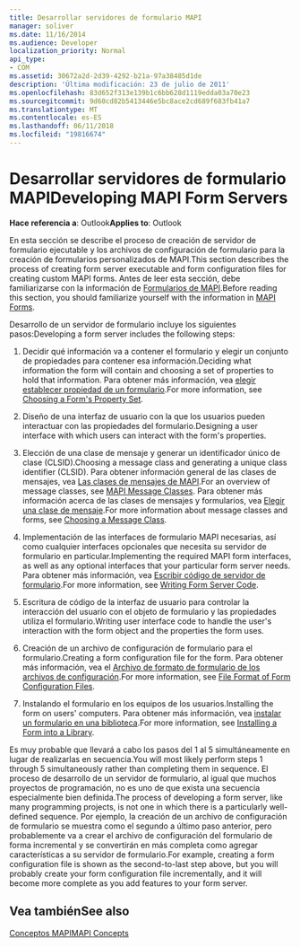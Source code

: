 ```yaml
---
title: Desarrollar servidores de formulario MAPI
manager: soliver
ms.date: 11/16/2014
ms.audience: Developer
localization_priority: Normal
api_type:
- COM
ms.assetid: 30672a2d-2d39-4292-b21a-97a38485d1de
description: 'Última modificación: 23 de julio de 2011'
ms.openlocfilehash: 83d652f313e139b1c6bb628d1119edda03a70e23
ms.sourcegitcommit: 9d60cd82b5413446e5bc8ace2cd689f683fb41a7
ms.translationtype: MT
ms.contentlocale: es-ES
ms.lasthandoff: 06/11/2018
ms.locfileid: "19816674"
---
```

# <a name="developing-mapi-form-servers"></a><span data-ttu-id="40765-103">Desarrollar servidores de formulario MAPI</span><span class="sxs-lookup"><span data-stu-id="40765-103">Developing MAPI Form Servers</span></span>

  
  
<span data-ttu-id="40765-104">**Hace referencia a**: Outlook</span><span class="sxs-lookup"><span data-stu-id="40765-104">**Applies to**: Outlook</span></span> 
  
<span data-ttu-id="40765-105">En esta sección se describe el proceso de creación de servidor de formulario ejecutable y los archivos de configuración de formulario para la creación de formularios personalizados de MAPI.</span><span class="sxs-lookup"><span data-stu-id="40765-105">This section describes the process of creating form server executable and form configuration files for creating custom MAPI forms.</span></span> <span data-ttu-id="40765-106">Antes de leer esta sección, debe familiarizarse con la información de [Formularios de MAPI](mapi-forms.md).</span><span class="sxs-lookup"><span data-stu-id="40765-106">Before reading this section, you should familiarize yourself with the information in [MAPI Forms](mapi-forms.md).</span></span>
  
<span data-ttu-id="40765-107">Desarrollo de un servidor de formulario incluye los siguientes pasos:</span><span class="sxs-lookup"><span data-stu-id="40765-107">Developing a form server includes the following steps:</span></span>
  
1. <span data-ttu-id="40765-108">Decidir qué información va a contener el formulario y elegir un conjunto de propiedades para contener esa información.</span><span class="sxs-lookup"><span data-stu-id="40765-108">Deciding what information the form will contain and choosing a set of properties to hold that information.</span></span> <span data-ttu-id="40765-109">Para obtener más información, vea [elegir establecer propiedad de un formulario](choosing-a-form-s-property-set.md).</span><span class="sxs-lookup"><span data-stu-id="40765-109">For more information, see [Choosing a Form's Property Set](choosing-a-form-s-property-set.md).</span></span>
    
2. <span data-ttu-id="40765-110">Diseño de una interfaz de usuario con la que los usuarios pueden interactuar con las propiedades del formulario.</span><span class="sxs-lookup"><span data-stu-id="40765-110">Designing a user interface with which users can interact with the form's properties.</span></span>
    
3. <span data-ttu-id="40765-111">Elección de una clase de mensaje y generar un identificador único de clase (CLSID).</span><span class="sxs-lookup"><span data-stu-id="40765-111">Choosing a message class and generating a unique class identifier (CLSID).</span></span> <span data-ttu-id="40765-112">Para obtener información general de las clases de mensajes, vea [Las clases de mensajes de MAPI](mapi-message-classes.md).</span><span class="sxs-lookup"><span data-stu-id="40765-112">For an overview of message classes, see [MAPI Message Classes](mapi-message-classes.md).</span></span> <span data-ttu-id="40765-113">Para obtener más información acerca de las clases de mensajes y formularios, vea [Elegir una clase de mensaje](choosing-a-message-class.md).</span><span class="sxs-lookup"><span data-stu-id="40765-113">For more information about message classes and forms, see [Choosing a Message Class](choosing-a-message-class.md).</span></span>
    
4. <span data-ttu-id="40765-114">Implementación de las interfaces de formulario MAPI necesarias, así como cualquier interfaces opcionales que necesita su servidor de formulario en particular.</span><span class="sxs-lookup"><span data-stu-id="40765-114">Implementing the required MAPI form interfaces, as well as any optional interfaces that your particular form server needs.</span></span> <span data-ttu-id="40765-115">Para obtener más información, vea [Escribir código de servidor de formulario](writing-form-server-code.md).</span><span class="sxs-lookup"><span data-stu-id="40765-115">For more information, see [Writing Form Server Code](writing-form-server-code.md).</span></span> 
    
5. <span data-ttu-id="40765-116">Escritura de código de la interfaz de usuario para controlar la interacción del usuario con el objeto de formulario y las propiedades utiliza el formulario.</span><span class="sxs-lookup"><span data-stu-id="40765-116">Writing user interface code to handle the user's interaction with the form object and the properties the form uses.</span></span>
    
6. <span data-ttu-id="40765-117">Creación de un archivo de configuración de formulario para el formulario.</span><span class="sxs-lookup"><span data-stu-id="40765-117">Creating a form configuration file for the form.</span></span> <span data-ttu-id="40765-118">Para obtener más información, vea el [Archivo de formato de formulario de los archivos de configuración](file-format-of-form-configuration-files.md).</span><span class="sxs-lookup"><span data-stu-id="40765-118">For more information, see [File Format of Form Configuration Files](file-format-of-form-configuration-files.md).</span></span>
    
7. <span data-ttu-id="40765-119">Instalando el formulario en los equipos de los usuarios.</span><span class="sxs-lookup"><span data-stu-id="40765-119">Installing the form on users' computers.</span></span> <span data-ttu-id="40765-120">Para obtener más información, vea [instalar un formulario en una biblioteca](installing-a-form-into-a-library.md).</span><span class="sxs-lookup"><span data-stu-id="40765-120">For more information, see [Installing a Form into a Library](installing-a-form-into-a-library.md).</span></span>
    
<span data-ttu-id="40765-121">Es muy probable que llevará a cabo los pasos del 1 al 5 simultáneamente en lugar de realizarlas en secuencia.</span><span class="sxs-lookup"><span data-stu-id="40765-121">You will most likely perform steps 1 through 5 simultaneously rather than completing them in sequence.</span></span> <span data-ttu-id="40765-122">El proceso de desarrollo de un servidor de formulario, al igual que muchos proyectos de programación, no es uno de que exista una secuencia especialmente bien definida.</span><span class="sxs-lookup"><span data-stu-id="40765-122">The process of developing a form server, like many programming projects, is not one in which there is a particularly well-defined sequence.</span></span> <span data-ttu-id="40765-123">Por ejemplo, la creación de un archivo de configuración de formulario se muestra como el segundo a último paso anterior, pero probablemente va a crear el archivo de configuración del formulario de forma incremental y se convertirán en más completa como agregar características a su servidor de formulario.</span><span class="sxs-lookup"><span data-stu-id="40765-123">For example, creating a form configuration file is shown as the second-to-last step above, but you will probably create your form configuration file incrementally, and it will become more complete as you add features to your form server.</span></span>
  
## <a name="see-also"></a><span data-ttu-id="40765-124">Vea también</span><span class="sxs-lookup"><span data-stu-id="40765-124">See also</span></span>



[<span data-ttu-id="40765-125">Conceptos MAPI</span><span class="sxs-lookup"><span data-stu-id="40765-125">MAPI Concepts</span></span>](mapi-concepts.md)


